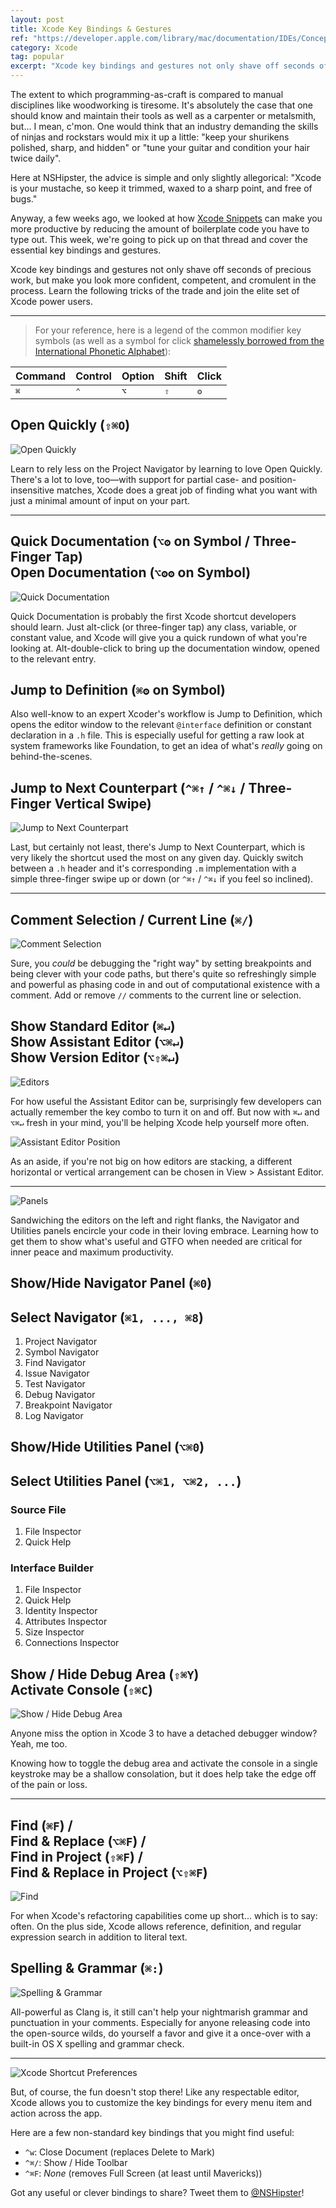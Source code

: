 ```yaml
---
layout: post
title: Xcode Key Bindings & Gestures
ref: "https://developer.apple.com/library/mac/documentation/IDEs/Conceptual/xcode_help-command_shortcuts/Introduction/Introduction.html"
category: Xcode
tag: popular
excerpt: "Xcode key bindings and gestures not only shave off seconds of precious work, but make you look more confident, competent, and cromulent in the process."
---
```


The extent to which programming-as-craft is compared to manual disciplines like woodworking is tiresome. It's absolutely the case that one should know and maintain their tools as well as a carpenter or metalsmith, but... I mean, c'mon. One would think that an industry demanding the skills of ninjas and rockstars would mix it up a little: "keep your shurikens polished, sharp, and hidden" or "tune your guitar and condition your hair twice daily".

Here at NSHipster, the advice is simple and only slightly allegorical: "Xcode is your mustache, so keep it trimmed, waxed to a sharp point, and free of bugs."

Anyway, a few weeks ago, we looked at how [Xcode Snippets](http://nshipster.com/xcode-snippets/) can make you more productive by reducing the amount of boilerplate code you have to type out. This week, we're going to pick up on that thread and cover the essential key bindings and gestures.

Xcode key bindings and gestures not only shave off seconds of precious work, but make you look more confident, competent, and cromulent in the process. Learn the following tricks of the trade and join the elite set of Xcode power users.

---

> For your reference, here is a legend of the common modifier key symbols (as well as a symbol for click [shamelessly borrowed from the International Phonetic Alphabet](http://en.wikipedia.org/wiki/Click_consonant)):

<table id="xcode-key-bindings-modifiers">
  <thead>
    <tr>
      <th>Command</th>
      <th>Control</th>
      <th>Option</th>
      <th>Shift</th>
      <th>Click</th>
    </tr>
  </thead>
  <tbody>
    <tr>
      <td><tt>⌘</tt></td>
      <td><tt>⌃</tt></td>
      <td><tt>⌥</tt></td>
      <td><tt>⇧</tt></td>
      <td><tt>ʘ</tt></td>
    </tr>
  </tbody>
</table>

## Open Quickly (`⇧⌘O`)

![Open Quickly](http://nshipster.s3.amazonaws.com/xcode-shortcuts-quick-open.png)

Learn to rely less on the Project Navigator by learning to love Open Quickly. There's a lot to love, too—with support for partial case- and position-insensitive matches, Xcode does a great job of finding what you want with just a minimal amount of input on your part.

---

## Quick Documentation (`⌥ʘ` on Symbol / Three-Finger Tap) <br/> Open Documentation (`⌥ʘʘ` on Symbol)

![Quick Documentation](http://nshipster.s3.amazonaws.com/xcode-shortcuts-quick-documentation.gif)

Quick Documentation is probably the first Xcode shortcut developers should learn. Just alt-click (or three-finger tap) any class, variable, or constant value, and Xcode will give you a quick rundown of what you're looking at. Alt-double-click to bring up the documentation window, opened to the relevant entry.

## Jump to Definition (`⌘ʘ` on Symbol)

Also well-know to an expert Xcoder's workflow is Jump to Definition, which opens the editor window to the relevant `@interface` definition or constant declaration in a `.h` file. This is especially useful for getting a raw look at system frameworks like Foundation, to get an idea of what's _really_ going on behind-the-scenes.

## Jump to Next Counterpart (`^⌘↑` / `^⌘↓` / Three-Finger Vertical Swipe)

![Jump to Next Counterpart](http://nshipster.s3.amazonaws.com/xcode-shortcuts-counterpart.gif)

Last, but certainly not least, there's Jump to Next Counterpart, which is very likely the shortcut used the most on any given day. Quickly switch between a `.h` header and it's corresponding `.m` implementation with a simple three-finger swipe up or down (or `^⌘↑` / `^⌘↓` if you feel so inclined).

---

## Comment Selection / Current Line (`⌘/`)

![Comment Selection](http://nshipster.s3.amazonaws.com/xcode-shortcuts-comment.gif)

Sure, you _could_ be debugging the "right way" by setting breakpoints and being clever with your code paths, but there's quite so refreshingly simple and powerful as phasing code in and out of computational existence with a comment. Add or remove `//` comments to the current line or selection.

## Show Standard Editor (`⌘↵`) <br/> Show Assistant Editor (`⌥⌘↵`) <br/> Show Version Editor (`⌥⇧⌘↵`)

![Editors](http://nshipster.s3.amazonaws.com/xcode-shortcuts-editors.gif)

For how useful the Assistant Editor can be, surprisingly few developers can actually remember the key combo to turn it on and off. But now with `⌘↵` and `⌥⌘↵` fresh in your mind, you'll be helping Xcode help yourself more often.

![Assistant Editor Position](http://nshipster.s3.amazonaws.com/xcode-shortcuts-assistant-editor-position.png)

As an aside, if you're not big on how editors are stacking, a different horizontal or vertical arrangement can be chosen in View > Assistant Editor.

---

![Panels](http://nshipster.s3.amazonaws.com/xcode-shortcuts-panels.gif)

Sandwiching the editors on the left and right flanks, the Navigator and Utilities panels encircle your code in their loving embrace. Learning how to get them to show what's useful and GTFO when needed are critical for inner peace and maximum productivity.

## Show/Hide Navigator Panel (`⌘0`)

## Select Navigator (`⌘1, ..., ⌘8`)

1. Project Navigator
2. Symbol Navigator
3. Find Navigator
4. Issue Navigator
5. Test Navigator
6. Debug Navigator
7. Breakpoint Navigator
8. Log Navigator

## Show/Hide Utilities Panel (`⌥⌘0`)

## Select Utilities Panel (`⌥⌘1, ⌥⌘2, ...`)

### Source File

1. File Inspector
2. Quick Help

### Interface Builder

1. File Inspector
2. Quick Help
3. Identity Inspector
4. Attributes Inspector
5. Size Inspector
6. Connections Inspector

## Show / Hide Debug Area (`⇧⌘Y`) <br/> Activate Console (`⇧⌘C`)

![Show / Hide Debug Area](http://nshipster.s3.amazonaws.com/xcode-shortcuts-debug-area.gif)

Anyone miss the option in Xcode 3 to have a detached debugger window? Yeah, me too.

Knowing how to toggle the debug area and activate the console in a single keystroke may be a shallow consolation, but it does help take the edge off of the pain or loss.

---

## Find (`⌘F`) /<br/>Find & Replace (`⌥⌘F`) /<br/>Find in Project (`⇧⌘F`) /<br/>Find & Replace in Project (`⌥⇧⌘F`)

![Find](http://nshipster.s3.amazonaws.com/xcode-shortcuts-find.gif)

For when Xcode's refactoring capabilities come up short... which is to say: often. On the plus side, Xcode allows reference, definition, and regular expression search in addition to literal text.

## Spelling & Grammar (`⌘:`)

![Spelling & Grammar](http://nshipster.s3.amazonaws.com/xcode-shortcuts-spelling-and-grammar.png)

All-powerful as Clang is, it still can't help your nightmarish grammar and punctuation in your comments. Especially for anyone releasing code into the open-source wilds, do yourself a favor and give it a once-over with a built-in OS X spelling and grammar check.

---

![Xcode Shortcut Preferences](http://nshipster.s3.amazonaws.com/xcode-shortcuts-preferences.png)

But, of course, the fun doesn't stop there! Like any respectable editor, Xcode allows you to customize the key bindings for every menu item and action across the app.

Here are a few non-standard key bindings that you might find useful:

- `^w`: Close Document (replaces Delete to Mark)
- `^⌘/`: Show / Hide Toolbar
- `^⌘F`: _None_ (removes Full Screen (at least until Mavericks))

Got any useful or clever bindings to share? Tweet them to [@NSHipster](https://twitter.com/NSHipster)!
